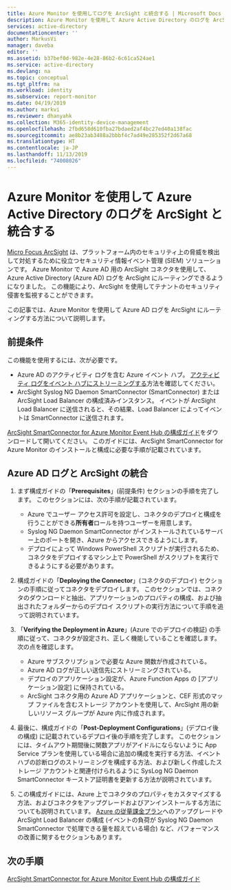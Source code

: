 ```yaml
---
title: Azure Monitor を使用してログを ArcSight と統合する | Microsoft Docs
description: Azure Monitor を使用して Azure Active Directory のログを ArcSight と統合する方法について説明します
services: active-directory
documentationcenter: ''
author: MarkusVi
manager: daveba
editor: ''
ms.assetid: b37bef0d-982e-4e28-86b2-6c61ca524ae1
ms.service: active-directory
ms.devlang: na
ms.topic: conceptual
ms.tgt_pltfrm: na
ms.workload: identity
ms.subservice: report-monitor
ms.date: 04/19/2019
ms.author: markvi
ms.reviewer: dhanyahk
ms.collection: M365-identity-device-management
ms.openlocfilehash: 2fbd658d610fba27bdaed2af4bc27ed40a138fac
ms.sourcegitcommit: ae8b23ab3488a2bbbf4c7ad49e285352f2d67a68
ms.translationtype: HT
ms.contentlocale: ja-JP
ms.lasthandoff: 11/13/2019
ms.locfileid: "74008026"
---
```

# <a name="integrate-azure-active-directory-logs-with-arcsight-using-azure-monitor"></a>Azure Monitor を使用して Azure Active Directory のログを ArcSight と統合する

[Micro Focus ArcSight](https://software.microfocus.com/products/siem-security-information-event-management/overview) は、プラットフォーム内のセキュリティ上の脅威を検出して対処するために役立つセキュリティ情報イベント管理 (SIEM) ソリューションです。 Azure Monitor で Azure AD 用の ArcSight コネクタを使用して、Azure Active Directory (Azure AD) ログを ArcSight にルーティングできるようになりました。 この機能により、ArcSight を使用してテナントのセキュリティ侵害を監視することができます。  

この記事では、Azure Monitor を使用して Azure AD ログを ArcSight にルーティングする方法について説明します。 

## <a name="prerequisites"></a>前提条件

この機能を使用するには、次が必要です。
* Azure AD のアクティビティ ログを含む Azure イベント ハブ。 [アクティビティ ログをイベント ハブにストリーミングする](quickstart-azure-monitor-stream-logs-to-event-hub.md)方法を確認してください。 
* ArcSight Syslog NG Daemon SmartConnector (SmartConnector) または ArcSight Load Balancer の構成済みインスタンス。 イベントが ArcSight Load Balancer に送信されると、その結果、Load Balancer によってイベントは SmartConnector に送信されます。

[ArcSight SmartConnector for Azure Monitor Event Hub の構成ガイド](https://community.microfocus.com/dcvta86296/attachments/dcvta86296/connector-documentation/1232/8/Microsoft%20Azure%20Monitor%20Event%20Hub.pdf)をダウンロードして開いてください。 このガイドには、ArcSight SmartConnector for Azure Monitor のインストールと構成に必要な手順が記載されています。 

## <a name="integrate-azure-ad-logs-with-arcsight"></a>Azure AD ログと ArcSight の統合

1. まず構成ガイドの「**Prerequisites**」(前提条件) セクションの手順を完了します。 このセクションには、次の手順が記載されています。
    * Azure でユーザー アクセス許可を設定し、コネクタのデプロイと構成を行うことができる**所有者**ロールを持つユーザーを用意します。
    * Syslog NG Daemon SmartConnector がインストールされているサーバー上のポートを開き、Azure からアクセスできるようにします。 
    * デプロイによって Windows PowerShell スクリプトが実行されるため、コネクタをデプロイするマシン上で PowerShell がスクリプトを実行できるようにする必要があります。

2. 構成ガイドの「**Deploying the Connector**」(コネクタのデプロイ) セクションの手順に従ってコネクタをデプロイします。 このセクションでは、コネクタのダウンロードと抽出、アプリケーションのプロパティの構成、および抽出されたフォルダーからのデプロイ スクリプトの実行方法について手順を追って説明されています。 

3. 「**Verifying the Deployment in Azure**」(Azure でのデプロイの検証) の手順に従って、コネクタが設定され、正しく機能していることを確認します。 次の点を確認します。
    * Azure サブスクリプションで必要な Azure 関数が作成されている。
    * Azure AD ログが正しい送信先にストリーミングされている。 
    * デプロイのアプリケーション設定が、Azure Function Apps の [アプリケーション設定] に保持されている。 
    * ArcSight コネクタ用の Azure AD アプリケーションと、CEF 形式のマップ ファイルを含むストレージ アカウントを使用して、ArcSight 用の新しいリソース グループが Azure 内に作成されます。

4. 最後に、構成ガイドの「**Post-Deployment Configurations**」(デプロイ後の構成) に記載されているデプロイ後の手順を完了します。 このセクションには、タイムアウト期間後に関数アプリがアイドルにならないように App Service プランを使用している場合に追加の構成を実行する方法、イベント ハブの診断ログのストリーミングを構成する方法、および新しく作成したストレージ アカウントと関連付けられるように SysLog NG Daemon SmartConnector キーストア証明書を更新する方法が説明されています。

5. この構成ガイドには、Azure 上でコネクタのプロパティをカスタマイズする方法、およびコネクタをアップグレードおよびアンインストールする方法についても説明されています。 [Azure の従量課金プラン](https://azure.microsoft.com/pricing/details/functions)へのアップグレードや ArcSight Load Balancer の構成 (イベントの負荷が Syslog NG Daemon SmartConnector で処理できる量を超えている場合) など、パフォーマンスの改善に関するセクションもあります。

## <a name="next-steps"></a>次の手順

[ArcSight SmartConnector for Azure Monitor Event Hub の構成ガイド](https://community.microfocus.com/dcvta86296/attachments/dcvta86296/connector-documentation/1232/8/Microsoft%20Azure%20Monitor%20Event%20Hub.pdf)
